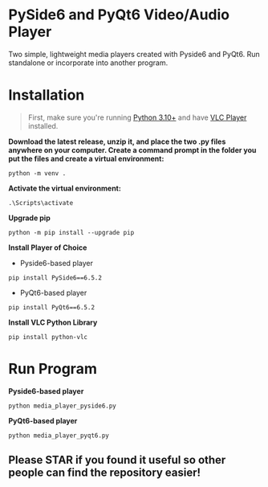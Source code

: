 # PySide6 and PyQt6 Video/Audio Player
Two simple, lightweight media players created with Pyside6 and PyQt6.  Run standalone or incorporate into another program.

# Installation
> First, make sure you're running [Python 3.10+](https://www.python.org/downloads/release/python-31011/) and have [VLC Player](https://www.videolan.org/vlc/) installed.
  
**Download the latest release, unzip it, and place the two .py files anywhere on your computer. Create a command prompt in the folder you put the files and create a virtual environment:**
```
python -m venv .
```
**Activate the virtual environment:**
```
.\Scripts\activate
```
**Upgrade pip**
```
python -m pip install --upgrade pip
```
**Install Player of Choice**
* Pyside6-based player
```
pip install PySide6==6.5.2
```
* PyQt6-based player
```
pip install PyQt6==6.5.2
```
**Install VLC Python Library**
```
pip install python-vlc
```

# Run Program
**Pyside6-based player**
```
python media_player_pyside6.py
```
**PyQt6-based player**
```
python media_player_pyqt6.py
```

## Please STAR if you found it useful so other people can find the repository easier!
